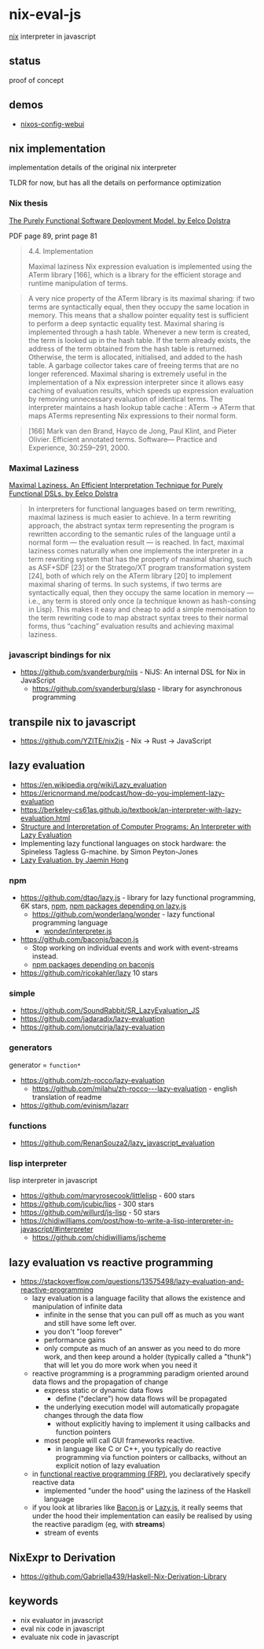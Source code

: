 # nix-eval-js

[nix](https://github.com/NixOS/nix) interpreter in javascript

## status

proof of concept

## demos

* [nixos-config-webui](https://github.com/milahu/nixos-config-webui)

## nix implementation

implementation details of the original nix interpreter

TLDR for now, but has all the details on performance optimization

### Nix thesis

[The Purely Functional Software Deployment Model. by Eelco Dolstra](https://edolstra.github.io/pubs/phd-thesis.pdf)

PDF page 89, print page 81

<blockquote>

4.4. Implementation

Maximal laziness Nix expression evaluation is implemented using the ATerm library
\[166], which is a library for the efficient storage and runtime manipulation of terms.

</blockquote>

<blockquote>

A very nice property of the ATerm library is its maximal sharing: if two terms are
syntactically equal, then they occupy the same location in memory. This means that a
shallow pointer equality test is sufficient to perform a deep syntactic equality test. Maximal
sharing is implemented through a hash table. Whenever a new term is created, the term is
looked up in the hash table. If the term already exists, the address of the term obtained from
the hash table is returned. Otherwise, the term is allocated, initialised, and added to the
hash table. A garbage collector takes care of freeing terms that are no longer referenced.
Maximal sharing is extremely useful in the implementation of a Nix expression interpreter since it allows easy caching of evaluation results, which speeds up expression evaluation by removing unnecessary evaluation of identical terms. The interpreter maintains a
hash lookup table cache : ATerm → ATerm that maps ATerms representing Nix expressions
to their normal form.

</blockquote>

<blockquote>

\[166] Mark van den Brand, Hayco de Jong, Paul Klint, and Pieter Olivier. Efficient annotated terms. Software—
Practice and Experience, 30:259–291, 2000.

</blockquote>

### Maximal Laziness

[Maximal Laziness. An Efficient Interpretation Technique for Purely Functional DSLs. by Eelco Dolstra](https://edolstra.github.io/pubs/laziness-ldta2008-final.pdf)

<blockquote>

In interpreters for functional languages based on term rewriting, maximal laziness is much easier to achieve. In a term rewriting approach, the abstract syntax
term representing the program is rewritten according to the semantic rules of the
language until a normal form — the evaluation result — is reached. In fact, maximal
laziness comes naturally when one implements the interpreter in a term rewriting
system that has the property of maximal sharing, such as ASF+SDF \[23] or the
Stratego/XT program transformation system \[24], both of which rely on the ATerm
library \[20] to implement maximal sharing of terms. In such systems, if two terms
are syntactically equal, then they occupy the same location in memory — i.e., any
term is stored only once (a technique known as hash-consing in Lisp). This makes
it easy and cheap to add a simple memoisation to the term rewriting code to map
abstract syntax trees to their normal forms, thus “caching” evaluation results and
achieving maximal laziness.

</blockquote>

### javascript bindings for nix

* https://github.com/svanderburg/nijs - NiJS: An internal DSL for Nix in JavaScript
  * https://github.com/svanderburg/slasp - library for asynchronous programming

## transpile nix to javascript

* https://github.com/YZITE/nix2js - Nix &rarr; Rust &rarr; JavaScript

## lazy evaluation

* https://en.wikipedia.org/wiki/Lazy_evaluation
* https://ericnormand.me/podcast/how-do-you-implement-lazy-evaluation
* https://berkeley-cs61as.github.io/textbook/an-interpreter-with-lazy-evaluation.html
* [Structure and Interpretation of Computer Programs: An Interpreter with Lazy Evaluation](https://sicp.sourceacademy.org/chapters/4.2.2.html)
* Implementing lazy functional languages on stock hardware: the Spineless Tagless G-machine. by Simon Peyton-Jones
* [Lazy Evaluation. by Jaemin Hong](https://hjaem.info/articles/en_16_4)

### npm

* https://github.com/dtao/lazy.js - library for lazy functional programming, 6K stars, [npm](https://www.npmjs.com/package/lazy.js), [npm packages depending on lazy.js](https://www.npmjs.com/browse/depended/lazy.js)
  * https://github.com/wonderlang/wonder - lazy functional programming language
    * [wonder/interpreter.js](https://github.com/wonderlang/wonder/blob/master/interpreter.js)
* https://github.com/baconjs/bacon.js
  * Stop working on individual events and work with event-streams instead.
  * [npm packages depending on baconjs](https://www.npmjs.com/browse/depended/baconjs)
* https://github.com/ricokahler/lazy 10 stars

### simple

* https://github.com/SoundRabbit/SR_LazyEvaluation_JS
* https://github.com/jadaradix/lazy-evaluation
* https://github.com/ionutcirja/lazy-evaluation

### generators

generator = `function*`

* https://github.com/zh-rocco/lazy-evaluation
  * https://github.com/milahu/zh-rocco---lazy-evaluation - english translation of readme
* https://github.com/evinism/lazarr

### functions

* https://github.com/RenanSouza2/lazy_javascript_evaluation

### lisp interpreter

lisp interpreter in javascript

* https://github.com/maryrosecook/littlelisp - 600 stars
* https://github.com/jcubic/lips - 300 stars
* https://github.com/willurd/js-lisp - 50 stars
* https://chidiwilliams.com/post/how-to-write-a-lisp-interpreter-in-javascript/#interpreter
  * https://github.com/chidiwilliams/jscheme

## lazy evaluation vs reactive programming

* https://stackoverflow.com/questions/13575498/lazy-evaluation-and-reactive-programming
  * lazy evaluation is a language facility that allows the existence and manipulation of infinite data
    * infinite in the sense that you can pull off as much as you want and still have some left over.
    * you don't "loop forever"
    * performance gains
    * only compute as much of an answer as you need to do more work, and then keep around a holder (typically called a "thunk") that will let you do more work when you need it
  * reactive programming is a programming paradigm oriented around data flows and the propagation of change
    * express static or dynamic data flows
      * define ("declare") how data flows will be propagated
    * the underlying execution model will automatically propagate changes through the data flow
      * without explicitly having to implement it using callbacks and function pointers
    * most people will call GUI frameworks reactive.
      * in language like C or C++, you typically do reactive programming via function pointers or callbacks, without an explicit notion of lazy evaluation
  * in [functional reactive programming (FRP)](http://en.wikipedia.org/wiki/Functional_reactive_programming), you declaratively specify reactive data
    * implemented "under the hood" using the laziness of the Haskell language
  * if you look at libraries like [Bacon.js](https://baconjs.github.io/) or [Lazy.js](https://github.com/dtao/lazy.js), it really seems that under the hood their implementation can easily be realised by using the reactive paradigm (eg, with **streams**)
    * stream of events

## NixExpr to Derivation

* https://github.com/Gabriella439/Haskell-Nix-Derivation-Library

## keywords

* nix evaluator in javascript
* eval nix code in javascript
* evaluate nix code in javascript
